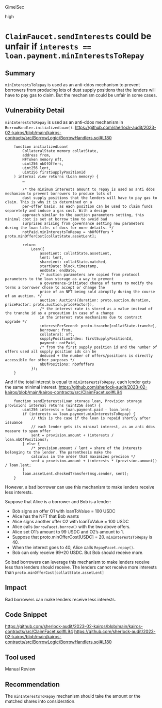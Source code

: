 GimelSec

high

# `ClaimFaucet.sendInterests` could be unfair if `interests == loan.payment.minInterestsToRepay`

## Summary

`minInterestsToRepay` is used as an anti-ddos mechanism to prevent borrowers from producing lots of dust supply positions that the lenders will have to pay gas to claim. But the mechanism could be unfair in some cases.

## Vulnerability Detail

`minInterestsToRepay` is used as an anti-ddos mechanism in `BorrowHandler.initializedLoan()`.
https://github.com/sherlock-audit/2023-02-kairos/blob/main/kairos-contracts/src/BorrowLogic/BorrowHandlers.sol#L180
```solidity
    function initializedLoan(
        CollateralState memory collatState,
        address from,
        NFToken memory nft,
        uint256 nbOfOffers,
        uint256 lent,
        uint256 firstSupplyPositionId
    ) internal view returns (Loan memory) {
        …

        /* the minimum interests amount to repay is used as anti ddos mechanism to prevent borrowers to produce lots of
        dust supply positions that the lenders will have to pay gas to claim. This is why it is determined on a
        per-offer basis, as each position can be used to claim funds separetely and induce a gas cost. With a design
        approach similar to the auction parameters setting, this minimal cost is set at borrow time to avoid bad
        surprises arising from governance setting new parameters during the loan life. cf docs for more details. */
        notPaid.minInterestsToRepay = nbOfOffers * proto.minOfferCost[collatState.assetLent];

        return
            Loan({
                assetLent: collatState.assetLent,
                lent: lent,
                shareLent: collatState.matched,
                startDate: block.timestamp,
                endDate: endDate,
                /* auction parameters are copied from protocol parameters to the loan storage as a way to prevent
                a governance-initiated change of terms to modify the terms a borrower chose to accept or change the
                price of an NFT being sold abruptly during the course of an auction. */
                auction: Auction({duration: proto.auction.duration, priceFactor: proto.auction.priceFactor}),
                /* the interest rate is stored as a value instead of the tranche id as a precaution in case of a change
                in the interest rate mechanisms due to contract upgrade */
                interestPerSecond: proto.tranche[collatState.tranche],
                borrower: from,
                collateral: nft,
                supplyPositionIndex: firstSupplyPositionId,
                payment: notPaid,
                /* from the first supply position id and the number of offers used all supply position ids can be
                deduced + the number of offers/positions is directly accessible for other purposes */
                nbOfPositions: nbOfOffers
            });
    }
```

And if the total interest is equal to `minInterestsToRepay`. each lender gets the same minimal interest.
https://github.com/sherlock-audit/2023-02-kairos/blob/main/kairos-contracts/src/ClaimFacet.sol#L94
```solidity
    function sendInterests(Loan storage loan, Provision storage provision) internal returns (uint256 sent) {
        uint256 interests = loan.payment.paid - loan.lent;
        if (interests == loan.payment.minInterestsToRepay) {
            // this is the case if the loan is repaid shortly after issuance
            // each lender gets its minimal interest, as an anti ddos measure to spam offer
            sent = provision.amount + (interests / loan.nbOfPositions);
        } else {
            /* provision.amount / lent = share of the interests belonging to the lender. The parenthesis make the
            calculus in the order that maximizes precison */
            sent = provision.amount + (interests * (provision.amount)) / loan.lent;
        }
        loan.assetLent.checkedTransfer(msg.sender, sent);
    }
```

However, a bad borrower can use this mechanism to make lenders receive less interests.

Suppose that Alice is a borrower and Bob is a lender:
* Bob signs an offer O1 with loanToValue = 100 USDC
* Alice has the NFT that Bob wants
* Alice signs another offer O2  with loanToValue = 100 USDC
* Alice calls `BorrowFacet.borrow()` with the two above offers.
* Alice set O1’s amount to 99 USDC and O2’s amount to 1.
* Suppose that  proto.minOfferCost[USDC] = 20. `minInterestsToRepay` is 40.
* When the interest goes to 40, Alice calls `RepayFacet.repay()`.
* Bob can only receive 99+20 USDC. But Bob should receive more.

So bad borrowers can leverage this mechanism to make lenders receive less than lenders should receive. The lenders cannot receive more interests than `proto.minOfferCost[collatState.assetLent]`

## Impact

Bad borrowers can make lenders receive less interests.

## Code Snippet

https://github.com/sherlock-audit/2023-02-kairos/blob/main/kairos-contracts/src/ClaimFacet.sol#L94
https://github.com/sherlock-audit/2023-02-kairos/blob/main/kairos-contracts/src/BorrowLogic/BorrowHandlers.sol#L180


## Tool used

Manual Review

## Recommendation

The `minInterestsToRepay` mechanism should take the amount or the matched shares into consideration.

